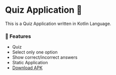 
# Quiz Application 📲

This is a Quiz Application written in Kotlin Language. 
###  🚀 Features
- Quiz
- Select only one option
- Show correct/incorrect answers
- Static Application
- [Download APK](https://github.com/dj30101/dj30101/raw/main/Quiz-App.apk)

